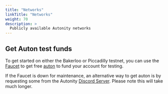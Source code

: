 ```yaml
---
title: "Networks"
linkTitle: "Networks"
weight: 70
description: >
  Publicly available Autonity networks
---
```



## Get Auton test funds

To get started on either the Bakerloo or Piccadilly testnet, you can use the [Faucet](https://faucet.autonity.org/) to get free [auton](/autonity/protocol-assets/auton) to fund your account for testing.

If the Faucet is down for maintenance, an alternative way to get auton is by requesting some from the Autonity [Discord Server](https://discord.gg/autonity). Please note this will take much longer.
